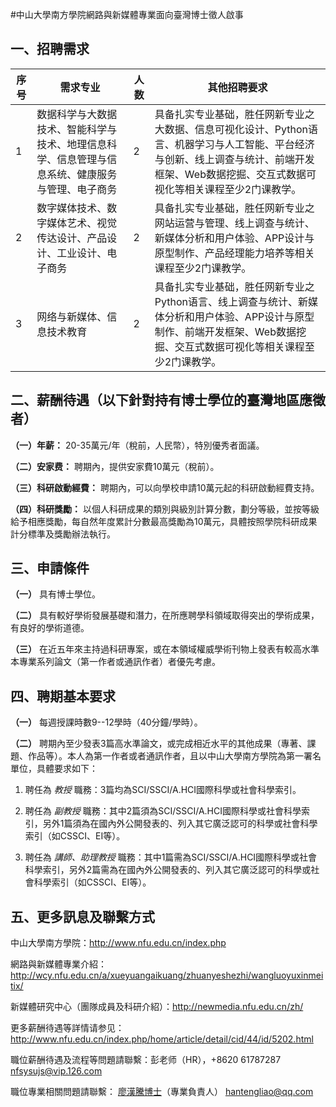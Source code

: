 #中山大學南方學院網路與新媒體專業面向臺灣博士徵人啟事

## 一、招聘需求

| **序号** | **需求专业**| **人数** | **其他招聘要求**|
|----------|--------------------------------------------------------------------------------------------------|----------|----------------------------------------------------------------------------------------------------------------------------------------------------------------------------------------------|
| 1        | 数据科学与大数据技术、智能科学与技术、地理信息科学、信息管理与信息系统、健康服务与管理、电子商务 | 2        | 具备扎实专业基础，胜任网新专业之大数据、信息可视化设计、Python语言、机器学习与人工智能、平台经济与创新、线上调查与统计、前端开发框架、Web数据挖掘、交互式数据可视化等相关课程至少2门课教学。 |
| 2        | 数字媒体技术、数字媒体艺术、视觉传达设计、产品设计、工业设计、电子商务                           | 2        | 具备扎实专业基础，胜任网新专业之网站运营与管理、线上调查与统计、新媒体分析和用户体验、APP设计与原型制作、产品经理能力培养等相关课程至少2门课教学。                                           |
| 3        | 网络与新媒体、信息技术教育                                                                       | 2        | 具备扎实专业基础，胜任网新专业之Python语言、线上调查与统计、新媒体分析和用户体验、APP设计与原型制作、前端开发框架、Web数据挖掘、交互式数据可视化等相关课程至少2门课教学。                    |


## 二、薪酬待遇（以下針對持有博士學位的臺灣地區應徵者）

**（一）年薪：** 20-35萬元/年（稅前，人民幣），特別優秀者面議。

**（二）安家费：** 聘期內，提供安家費10萬元（稅前）。

**（三）科研啟動經費：** 聘期內，可以向學校申請10萬元起的科研啟動經費支持。

**（四）科研獎勵：** 以個人科研成果的類別與級別計算分數，劃分等級，並按等級給予相應獎勵，每自然年度累計分數最高獎勵為10萬元，具體按照學院科研成果計分標準及獎勵辦法執行。


## 三、申請條件

**（一）** 具有博士學位。

**（二）** 具有較好學術發展基礎和潛力，在所應聘學科領域取得突出的學術成果，有良好的學術道德。

**（三）** 在近五年來主持過科研專案，或在本領域權威學術刊物上發表有較高水準本專業系列論文（第一作者或通訊作者）者優先考慮。


## 四、聘期基本要求

**（一）** 每週授課時數9--12學時（40分鐘/學時）。

**（二）** 聘期內至少發表3篇高水準論文，或完成相近水平的其他成果（專著、課題、作品等）。本人為第一作者或者通訊作者，且以中山大學南方學院為第一署名單位，具體要求如下：

1. 聘任為 *教授* 職務：3篇均為SCI/SSCI/A.HCI國際科學或社會科學索引。

2. 聘任為 *副教授* 職務：其中2篇須為SCI/SSCI/A.HCI國際科學或社會科學索引，另外1篇須為在國內外公開發表的、列入其它廣泛認可的科學或社會科學索引（如CSSCI、EI等）。

3. 聘任為 *講師、助理教授* 職務：其中1篇需為SCI/SSCI/A.HCI國際科學或社會科學索引，另外2篇需為在國內外公開發表的、列入其它廣泛認可的科學或社會科學索引（如CSSCI、EI等）。

## 五、更多訊息及聯繫方式

中山大學南方學院：<http://www.nfu.edu.cn/index.php>

網路與新媒體專業介紹：<http://wcy.nfu.edu.cn/a/xueyuangaikuang/zhuanyeshezhi/wangluoyuxinmeitix/>

新媒體研究中心（團隊成員及科研介紹）：<http://newmedia.nfu.edu.cn/zh/>

更多薪酬待遇等詳情请参见：<http://www.nfu.edu.cn/index.php/home/article/detail/cid/44/id/5202.html>

職位薪酬待遇及流程等問題請聯繫：彭老师（HR），+8620 61787287
[nfsysujs\@vip.126.com](http://www.gaoxiaojob.com/zhaopin/zhuanti/zsdxnfxy2017/index.html)

職位專業相關問題請聯繫： [廖漢騰博士](http://newmedia.nfu.edu.cn/zh/team/%E5%BB%96%E6%B1%89%E8%85%BE/#more-117)（專業負責人） <hantengliao@qq.com>
